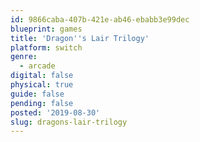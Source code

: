 ```yaml
---
id: 9866caba-407b-421e-ab46-ebabb3e99dec
blueprint: games
title: 'Dragon''s Lair Trilogy'
platform: switch
genre:
  - arcade
digital: false
physical: true
guide: false
pending: false
posted: '2019-08-30'
slug: dragons-lair-trilogy
---
```

